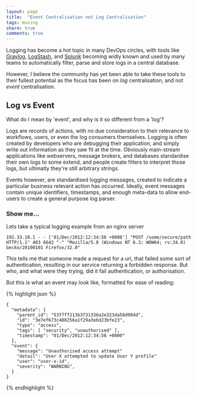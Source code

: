 ```yaml
---
layout: page
title:  "Event Centralisation not Log Centralisation"
tags: musing
share: true
comments: true
---
```


Logging has become a hot topic in many DevOps circles, with tools like [Graylog](https://www.graylog.org/), [LogStash](http://logstash.net/), and [Splunk](http://www.splunk.com/) becoming widly known and used by many teams to automatically filter, parse and store logs in a central database.

However, I believe the community has yet been able to take these tools to their fullest potential as the focus has been on *log* centralisation, and not *event* centralisation.

## Log vs Event

What do I mean by 'event', and why is it so different from a 'log'?

Logs are records of actions, with no due consideration to their relevance to workflows, users, or even the log consumers themselves. Logging is often created by developers who are debugging their application, and simply write out information as they saw fit at the time. Obviously main-stream applications like webservers, message brokers, and databases standardise their own logs to some extend, and people create filters to interpret those logs, but ultimatly they're still arbitrary strings.

Events however, are standardised logging messages, created to indicate a particular business relevant action has occurred. Ideally, event messages contain unique identifiers, timestamps, and enough meta-data to allow end-users to create a general purpose log parser.

### Show me...

Lets take a typical logging example from an nginx server

    192.33.10.1 - - ['01/Dec/2012:12:34:56 +0000'] "POST /some/secure/path HTTP/1.1" 403 6642 "-" "Mozilla/5.0 (Windows NT 6.3; WOW64; rv:34.0) Gecko/20100101 Firefox/32.0"

This tells me that someone made a request for a uri, that failed some sort of authentication, resulting in our service returning a forbidden response. But who, and what were they trying, did it fail authentication, or authorisation.

But this is what an event may look like, formatted for ease of reading:

{% highlight json %}

    { 
      "metadata": { 
        "parent_id": "53f7ff213b3f31336a2e323da58d984d", 
        "id": "3e7ef673c408256a1f29a3ebd23bfe23",
        "type": "access",
        "tags": [ "security", "unauthorised" ],
        "timestamp": "01/Dec/2012:12:34:56 +0000"
      },
      "event": {
        "message": "Unauthorised access attempt"
        "detail": "User X attempted to update User Y profile"
        "user": "user-x-id",
        "severity": "WARNING",
      }
    }

{% endhighlight %}



